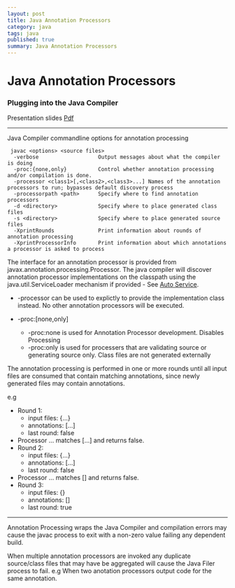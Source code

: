 ```yaml
---
layout: post
title: Java Annotation Processors
category: java
tags: java
published: true
summary: Java Annotation Processors
---
```


# Java Annotation Processors

### Plugging into the Java Compiler

Presentation slides [Pdf](https://oracleus.activeevents.com/2014/connect/fileDownload/session/14BBC4CA8DD69CBF9BA12D7B6601C106/CON4265_McManus-Plugging-into-the-Java-Compiler.pdf)

---

Java Compiler commandline options for annotation processing

```
 javac <options> <source files>
  -verbose                   Output messages about what the compiler is doing
  -proc:{none,only}          Control whether annotation processing and/or compilation is done.
  -processor <class1>[,<class2>,<class3>...] Names of the annotation processors to run; bypasses default discovery process
  -processorpath <path>      Specify where to find annotation processors
  -d <directory>             Specify where to place generated class files
  -s <directory>             Specify where to place generated source files
  -XprintRounds              Print information about rounds of annotation processing
  -XprintProcessorInfo       Print information about which annotations a processor is asked to process
```

The interface for an annotation processor is provided from javax.annotation.processing.Processor.
The java compiler will discover annotation processor implementations on the classpath using the java.util.ServiceLoader mechanism if provided - See [Auto Service](https://github.com/google/auto/tree/master/service).

* -processor can be used to explictly to provide the implementation class instead. No other annotation processors will be executed.

* -proc:[none,only]
  * -proc:none is used for Annotation Processor development. Disables Processing
  * -proc:only is used for processers that are validating source or generating source only. Class files are not generated externally

The annotation processing is performed in one or more rounds until all input files are consumed that contain matching annotations, since newly generated files may contain annotations.

e.g

 * Round 1:
   * input files: {...}
   * annotations: [...]
   * last round: false
 * Processor ... matches [...] and returns false.
 * Round 2:
   * input files: {...}
   * annotations: [...]
   * last round: false
 * Processor ... matches [] and returns false.
 * Round 3:
   * input files: {}
   * annotations: []
   * last round: true
 
---

Annotation Processing wraps the Java Compiler and compilation errors may cause the javac process to exit with a non-zero value failing any dependent build.

When multiple annotation processors are invoked any duplicate source/class files that may have be aggregated will cause the Java Filer process to fail. e.g When two anotation processors output code for the same annotation.

